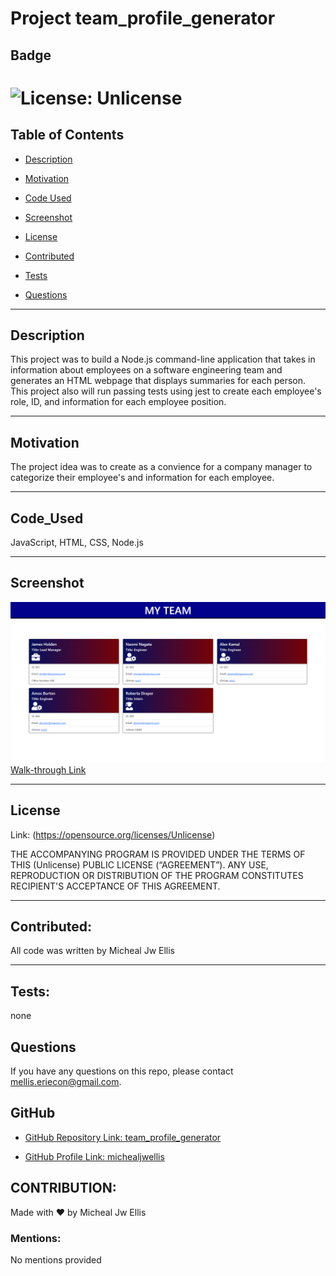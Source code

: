 # Project team_profile_generator

## Badge

# ![License: Unlicense](https://img.shields.io/badge/license-Unlicense-black.svg)

## Table of Contents

- [Description](#description)

- [Motivation](#motivation)

- [Code Used](#code_used)

- [Screenshot](#screenshot)

- [License](#license)

- [Contributed](#contributed)

- [Tests](#tests)

- [Questions](#questions)

---

## Description

This project was to build a Node.js command-line application that takes in information about employees on a software engineering team and generates an HTML webpage that displays summaries for each person. This project also will run passing tests using jest to create each employee's role, ID, and information for each employee position.

---

## Motivation

The project idea was to create as a convience for a company manager to categorize their employee's and information for each employee.

---

## Code_Used

JavaScript, HTML, CSS, Node.js

---

## Screenshot

![team_profile_generator](/src/2021-04-25_18h40_16.png)
[Walk-through Link](https://www.youtube.com/watch?v=dntTCfglcJI)

---

## License

Link: (https://opensource.org/licenses/Unlicense)

THE ACCOMPANYING PROGRAM IS PROVIDED UNDER THE TERMS OF THIS (Unlicense) PUBLIC LICENSE (“AGREEMENT”). ANY USE, REPRODUCTION OR DISTRIBUTION OF THE PROGRAM CONSTITUTES RECIPIENT'S ACCEPTANCE OF THIS AGREEMENT.

---

## Contributed:

All code was written by Micheal Jw Ellis

---

## Tests:

none

## Questions

If you have any questions on this repo, please contact mellis.eriecon@gmail.com.

## GitHub

- [GitHub Repository Link: team_profile_generator](https://github.com/michealjwellis/team_profile_generator)

- [GitHub Profile Link: michealjwellis](https://github.com/michealjwellis)

## CONTRIBUTION:

Made with ❤️ by Micheal Jw Ellis

### Mentions:

No mentions provided
